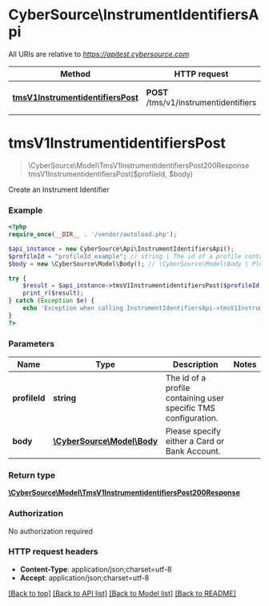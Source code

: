 # CyberSource\InstrumentIdentifiersApi

All URIs are relative to *https://apitest.cybersource.com*

Method | HTTP request | Description
------------- | ------------- | -------------
[**tmsV1InstrumentidentifiersPost**](InstrumentIdentifiersApi.md#tmsV1InstrumentidentifiersPost) | **POST** /tms/v1/instrumentidentifiers | Create an Instrument Identifier


# **tmsV1InstrumentidentifiersPost**
> \CyberSource\Model\TmsV1InstrumentidentifiersPost200Response tmsV1InstrumentidentifiersPost($profileId, $body)

Create an Instrument Identifier

### Example
```php
<?php
require_once(__DIR__ . '/vendor/autoload.php');

$api_instance = new CyberSource\Api\InstrumentIdentifiersApi();
$profileId = "profileId_example"; // string | The id of a profile containing user specific TMS configuration.
$body = new \CyberSource\Model\Body(); // \CyberSource\Model\Body | Please specify either a Card or Bank Account.

try {
    $result = $api_instance->tmsV1InstrumentidentifiersPost($profileId, $body);
    print_r($result);
} catch (Exception $e) {
    echo 'Exception when calling InstrumentIdentifiersApi->tmsV1InstrumentidentifiersPost: ', $e->getMessage(), PHP_EOL;
}
?>
```

### Parameters

Name | Type | Description  | Notes
------------- | ------------- | ------------- | -------------
 **profileId** | **string**| The id of a profile containing user specific TMS configuration. |
 **body** | [**\CyberSource\Model\Body**](../Model/Body.md)| Please specify either a Card or Bank Account. |

### Return type

[**\CyberSource\Model\TmsV1InstrumentidentifiersPost200Response**](../Model/TmsV1InstrumentidentifiersPost200Response.md)

### Authorization

No authorization required

### HTTP request headers

 - **Content-Type**: application/json;charset=utf-8
 - **Accept**: application/json;charset=utf-8

[[Back to top]](#) [[Back to API list]](../../README.md#documentation-for-api-endpoints) [[Back to Model list]](../../README.md#documentation-for-models) [[Back to README]](../../README.md)

